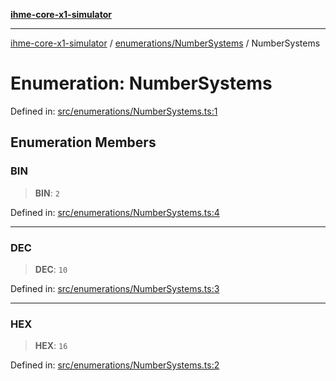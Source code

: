 [**ihme-core-x1-simulator**](../../../README.md)

***

[ihme-core-x1-simulator](../../../modules.md) / [enumerations/NumberSystems](../README.md) / NumberSystems

# Enumeration: NumberSystems

Defined in: [src/enumerations/NumberSystems.ts:1](https://github.com/ProgrammIt/CPU-Simulator/blob/5d337ac19330b661110818bd865328f41c53783f/src/enumerations/NumberSystems.ts#L1)

## Enumeration Members

### BIN

> **BIN**: `2`

Defined in: [src/enumerations/NumberSystems.ts:4](https://github.com/ProgrammIt/CPU-Simulator/blob/5d337ac19330b661110818bd865328f41c53783f/src/enumerations/NumberSystems.ts#L4)

***

### DEC

> **DEC**: `10`

Defined in: [src/enumerations/NumberSystems.ts:3](https://github.com/ProgrammIt/CPU-Simulator/blob/5d337ac19330b661110818bd865328f41c53783f/src/enumerations/NumberSystems.ts#L3)

***

### HEX

> **HEX**: `16`

Defined in: [src/enumerations/NumberSystems.ts:2](https://github.com/ProgrammIt/CPU-Simulator/blob/5d337ac19330b661110818bd865328f41c53783f/src/enumerations/NumberSystems.ts#L2)
